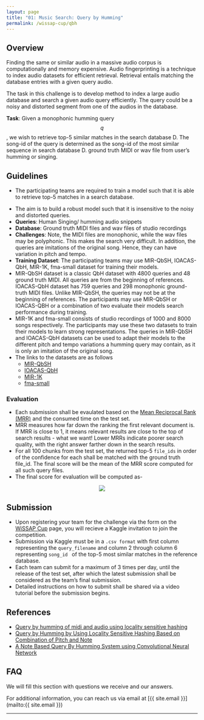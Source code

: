 ```yaml
---
layout: page
title: "01: Music Search: Query by Humming"
permalink: /wissap-cup/qbh
---
```


## Overview

Finding the same or similar audio in a massive audio corpus is computationally and memory expensive. 
Audio fingerprinting is a technique to index audio datasets for efficient retrieval. Retrieval entails matching the database entries with a given query audio. 
 <!-- that derives a content-based audio summary and links it with similar audio fragments in the database. It allows for an efficient and quick search against other audio fragments. -->
The task in this challenge is to develop method to index a large audio database and search a given audio query efficiently. The query could be a noisy and distorted segment from one of the audios in the database.

**Task**: Given a monophonic humming query $$q$$, we wish to retrieve top-5 similar matches in the search database D. The song-id of the query is determined as the song-id of the most similar sequence in search database D. 
ground truth  MIDI or wav file from user’s humming or singing.  

## Guidelines

- The participating teams are required to train a model such that it is able to retrieve top-5 matches in a search database.
<!-- - The training set is the MIR-QBSH (https://www.music-ir.org/mirex/wiki/2020:Query_by_Singing/Humming) that consists of ~4K humming queries of nearly ~10s each corresponding to database of 48 MIDI files. The teams are required to convert the MIDI files to the audio files. The test set consists of ~4000 query files each corresponding to database of 150 + songs.  -->
- The aim is to build a robust model such that it is insensitive to the noisy and distorted queries. 
- **Queries**: Human Singing/ humming audio snippets  
- **Database**:  Ground truth MIDI files and wav files of studio recordings
- **Challenges**: Note, the MIDI files are monophonic, while the wav files may be polyphonic. This makes the search very difficult. In addition, the queries are imitations of the original song. Hence, they can have variation in pitch and tempo.
- **Training Dataset**:   The participating teams may use MIR-QbSH, IOACAS-QbH, MIR-1K, fma-small dataset for training their models.
- MIR-QbSH dataset is a classic QbH dataset with 4800 queries and 48 ground truth MIDI. All queries are from the beginning of references. IOACAS-QbH dataset has 759 queries and 298 monophonic ground-truth MIDI files. Unlike MIR-QbSH, the queries may not be at the beginning of references. The participants may use MIR-QbSH or IOACAS-QBH or a combination of two evaluate their models search performance during training.
- MIR-1K and fma-small consists of studio recordings of 1000 and 8000 songs respectively. The participants may use these two datasets to train their models to learn strong representations. The queries in MIR-QbSH and IOACAS-QbH datasets can be used to adapt their models to the different pitch and tempo variations a humming query may contain, as it is only an imitation of the original song.  
- The links to the datasets are as follows
    - [MIR-QbSH](https://music-ir.org/evaluation/MIREX/data/qbsh/MIR-QBSH-corpus.tar.gz)
    - [IOACAS-QbH](https://music-ir.org/evaluation/MIREX/data/qbsh/IOACAS_QBH_Corpus.tar.gz)
    - [MIR-1K](http://mirlab.org/dataset/public/MIR-1K.zip)
    - [fma-small](https://os.unil.cloud.switch.ch/fma/fma_small.zip)


### Evaluation

- Each submission shall be evaulated based on the <a href="https://en.wikipedia.org/wiki/Mean_reciprocal_rank" target="_blank">Mean Reciprocal Rank (MRR)</a> and the consumed time on the test set.
- MRR measures how far down the ranking the first relevant document is. If MRR is close to 1, it means relevant results are close to the top of search results - what we want! Lower MRRs indicate poorer search quality, with the right answer farther down in the search results.
- For all 100 chunks from the test set, the returned top-5 `file_ids` in order of the confidence for each shall be matched with the ground truth file_id. The final score will be the mean of the MRR score computed for all such query files.
- The final score for evaluation will be computed as-

<div align="center">
<img class="width-score width-max-100px" src="{{ "./images/score_qbe.png" | relative_url }}">
</div>

## Submission

- Upon registering your team for the challenge via the form on the [WiSSAP Cup](/wissap-cup) page, you will recieve a Kaggle invitation to join the competition.
- Submission via Kaggle must be in a `.csv format` with first column representing the `query_filename` and column 2 through column 6 representing `song_id ` of the top-5 most similar matches in the reference database. 
- Each team can submit for a maximum of 3 times per day, until the release of the test set, after which the latest submission shall be considered as the team’s final submission. 
- Detailed instructions on how to submit shall be shared via a video tutorial before the submission begins.

## References

- [Query by humming of midi and audio using locality sensitive hashing](https://ieeexplore.ieee.org/stamp/stamp.jsp?tp=&arnumber=4518093)
- [Query by Humming by Using Locality Sensitive Hashing Based on Combination of Pitch and Note](https://ieeexplore.ieee.org/stamp/stamp.jsp?tp=&arnumber=6266272)
- [A Note Based Query By Humming System using Convolutional Neural Network](https://www.isca-speech.org/archive_v0/Interspeech_2017/pdfs/1590.PDF)

## FAQ

We will fill this section with questions we receive and our answers.

For additional information, you can reach us via email at [{{ site.email }}](mailto:{{ site.email }})

---